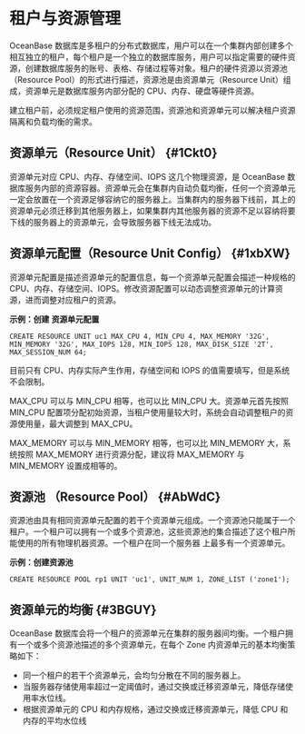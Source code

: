 租户与资源管理
=======

OceanBase 数据库是多租户的分布式数据库，用户可以在一个集群内部创建多个相互独立的租户，每个租户是一个独立的数据库服务，用户可以指定需要的硬件资源，创建数据库服务的账号、表格、存储过程等对象。租户的硬件资源以资源池（Resource Pool）的形式进行描述，资源池是由资源单元（Resource Unit）组成，资源单元是数据库服务内部分配的 CPU、内存、硬盘等硬件资源。

建立租户前，必须规定租户使用的资源范围，资源池和资源单元可以解决租户资源隔离和负载均衡的需求。

资源单元（Resource Unit） {#1Ckt0}
----------------------------

资源单元对应 CPU、内存、存储空间、IOPS 这几个物理资源，是 OceanBase 数据库服务内部的资源容器。资源单元会在集群内自动负载均衡，任何一个资源单元一定会放置在一个资源足够容纳它的服务器上。当集群内的服务器下线前，其上的资源单元必须迁移到其他服务器上，如果集群内其他服务器的资源不足以容纳将要下线的服务器上的资源单元，会导致服务器下线无法成功。

资源单元配置（Resource Unit Config） {#1xbXW}
-------------------------------------

资源单元配置是描述资源单元的配置信息，每一个资源单元配置会描述一种规格的 CPU、内存、存储空间、IOPS。修改资源配置可以动态调整资源单元的计算资源，进而调整对应租户的资源。

**示例：创建** **资源单元配置**

    CREATE RESOURCE UNIT uc1 MAX_CPU 4, MIN_CPU 4, MAX_MEMORY '32G', MIN_MEMORY '32G', MAX_IOPS 128, MIN_IOPS 128, MAX_DISK_SIZE '2T', MAX_SESSION_NUM 64;

目前只有 CPU、内存实际产生作用，存储空间和 IOPS 的值需要填写，但是系统不会限制。

MAX_CPU 可以与 MIN_CPU 相等，也可以比 MIN_CPU 大。资源单元首先按照 MIN_CPU 配置项分配初始资源，当租户使用量较大时，系统会自动调整租户的资源使用量，最大调整到 MAX_CPU。

MAX_MEMORY 可以与 MIN_MEMORY 相等，也可以比 MIN_MEMORY 大，系统按照 MAX_MEMORY 进行资源分配，建议将 MAX_MEMORY 与 MIN_MEMORY 设置成相等的。

资源池 （Resource Pool） {#AbWdC}
----------------------------

资源池由具有相同资源单元配置的若干个资源单元组成。一个资源池只能属于一个租户。一个租户可以拥有一个或多个资源池，这些资源池的集合描述了这个租户所能使用的所有物理机器资源。一个租户在同一个服务器 上最多有一个资源单元。

**示例：创建资源池**

    CREATE RESOURCE POOL rp1 UNIT 'uc1', UNIT_NUM 1, ZONE_LIST ('zone1');

资源单元的均衡 {#3BGUY}
----------------

OceanBase 数据库会将一个租户的资源单元在集群的服务器间均衡。一个租户拥有一个或多个资源池描述的多个资源单元，在每个 Zone 内资源单元的基本均衡策略如下：

* 同一个租户的若干个资源单元，会均匀分散在不同的服务器上。
* 当服务器存储使用率超过一定阈值时，通过交换或迁移资源单元，降低存储使用率水位线。
* 根据资源单元的 CPU 和内存规格，通过交换或迁移资源单元，降低 CPU 和内存的平均水位线

